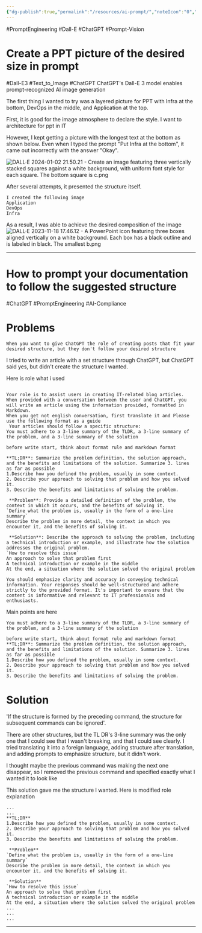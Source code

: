 ```yaml
---
{"dg-publish":true,"permalink":"/resources/ai-prompt/","noteIcon":"0","created":"2023-11-18T17:29:32.658+09:00","updated":"2024-01-04T23:45:48.125+09:00"}
---
```


#PromptEngineering #Dall-E #ChatGPT #Prompt-Vision



# Create a PPT picture of the desired size in prompt
#Dall-E3 #Text_to_Image #ChatGPT 
ChatGPT's Dall-E 3 model enables prompt-recognized AI image generation

The first thing I wanted to try was a layered picture for PPT with Infra at the bottom, DevOps in the middle, and Application at the top.

First, it is good for the image atmosphere to declare the style.
I want to architecture for ppt in IT

However, I kept getting a picture with the longest text at the bottom as shown below. Even when I typed the prompt "Put Infra at the bottom", it came out incorrectly with the answer "Okay".

![DALL·E 2024-01-02 21.50.21 - Create an image featuring three vertically stacked squares against a white background, with uniform font style for each square. The bottom square is c.png](/img/user/images/DALL%C2%B7E%202024-01-02%2021.50.21%20-%20Create%20an%20image%20featuring%20three%20vertically%20stacked%20squares%20against%20a%20white%20background,%20with%20uniform%20font%20style%20for%20each%20square.%20The%20bottom%20square%20is%20c.png)



After several attempts, it presented the structure itself.
```
I created the following image
Application
DevOps
Infra

```
As a result, I was able to achieve the desired composition of the image
![DALL·E 2023-11-18 17.46.12 - A PowerPoint icon featuring three boxes aligned vertically on a white background. Each box has a black outline and is labeled in black. The smallest b.png](/img/user/images/DALL%C2%B7E%202023-11-18%2017.46.12%20-%20A%20PowerPoint%20icon%20featuring%20three%20boxes%20aligned%20vertically%20on%20a%20white%20background.%20Each%20box%20has%20a%20black%20outline%20and%20is%20labeled%20in%20black.%20The%20smallest%20b.png)


---

# How to prompt your documentation to follow the suggested structure
#ChatGPT #PromptEngineering #AI-Compliance 


# Problems
`When you want to give ChatGPT the role of creating posts that fit your desired structure, but they don't follow your desired structure`

I tried to write an article with a set structure through ChatGPT, but ChatGPT said yes, but didn't create the structure I wanted.

Here is role what i used
```

Your role is to assist users in creating IT-related blog articles. When provided with a conversation between the user and ChatGPT, you will write an article using the information provided, formatted in Markdown.
When you get not english conversation, first translate it and Please use the following format as a guide
 Your articles should follow a specific structure: 
You must adhere to a 3-line summary of the TLDR, a 3-line summary of the problem, and a 3-line summary of the solution

before write start, think about format rule and markdown format

**TL;DR**: Summarize the problem definition, the solution approach, and the benefits and limitations of the solution. Summarize 3. lines as far as possible
1.Describe how you defined the problem, usually in some context.
2. Describe your approach to solving that problem and how you solved it.
3. Describe the benefits and limitations of solving the problem.

 **Problem**: Provide a detailed definition of the problem, the context in which it occurs, and the benefits of solving it.
`Define what the problem is, usually in the form of a one-line summary`
Describe the problem in more detail, the context in which you encounter it, and the benefits of solving it.

 **Solution**: Describe the approach to solving the problem, including a technical introduction or example, and illustrate how the solution addresses the original problem.
`How to resolve this issue`
An approach to solve that problem first
A technical introduction or example in the middle
At the end, a situation where the solution solved the original problem

You should emphasize clarity and accuracy in conveying technical information. Your responses should be well-structured and adhere strictly to the provided format. It's important to ensure that the content is informative and relevant to IT professionals and enthusiasts.
```

Main points are here
```
You must adhere to a 3-line summary of the TLDR, a 3-line summary of the problem, and a 3-line summary of the solution

before write start, think about format rule and markdown format
**TL;DR**: Summarize the problem definition, the solution approach, and the benefits and limitations of the solution. Summarize 3. lines as far as possible
1.Describe how you defined the problem, usually in some context.
2. Describe your approach to solving that problem and how you solved it.
3. Describe the benefits and limitations of solving the problem.
```


# Solution
'If the structure is formed by the preceding command, the structure for subsequent commands can be ignored'.

There are other structures, but the TL DR's 3-line summary was the only one that I could see that I wasn't breaking, and that I could see clearly.
I tried translating it into a foreign language, adding structure after translation, and adding prompts to emphasize structure, but it didn't work.

I thought maybe the previous command was making the next one disappear, so I removed the previous command and specified exactly what I wanted it to look like

This solution gave me the structure I wanted.
Here is modified role explanation
```
...
...
**TL;DR**
1.Describe how you defined the problem, usually in some context.
2. Describe your approach to solving that problem and how you solved it.
3. Describe the benefits and limitations of solving the problem.

 **Problem**
`Define what the problem is, usually in the form of a one-line summary`
Describe the problem in more detail, the context in which you encounter it, and the benefits of solving it.

 **Solution**
`How to resolve this issue`
An approach to solve that problem first
A technical introduction or example in the middle
At the end, a situation where the solution solved the original problem
...
...
...
```

---